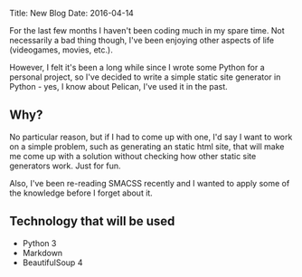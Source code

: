 Title: New Blog
Date: 2016-04-14

For the last few months I haven't been coding much in my spare time. Not necessarily a bad thing though, I've been enjoying other aspects of life (videogames, movies, etc.).

However, I felt it's been a long while since I wrote some Python for a personal project, so I've decided to write a simple static site generator in Python - yes, I know about Pelican, I've used it in the past.

## Why?

No particular reason, but if I had to come up with one, I'd say I want to work on a simple problem, such as generating an static html site, that will make me come up with a solution without checking how other static site generators work. Just for fun.

Also, I've been re-reading SMACSS recently and I wanted to apply some of the knowledge before I forget about it.

## Technology that will be used

- Python 3
- Markdown
- BeautifulSoup 4
